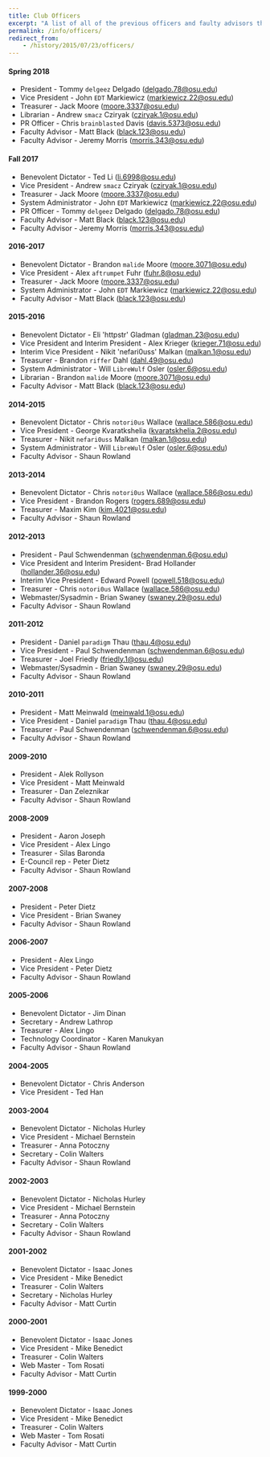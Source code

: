 ```yaml
---
title: Club Officers
excerpt: "A list of all of the previous officers and faulty advisors that have served the Open Source Club"
permalink: /info/officers/
redirect_from:
    - /history/2015/07/23/officers/
---
```


#### Spring 2018
* President - Tommy `delgeez` Delgado (delgado.78@osu.edu)
* Vice President - John `EDT` Markiewicz (markiewicz.22@osu.edu)
* Treasurer - Jack Moore (moore.3337@osu.edu)
* Librarian - Andrew `smacz` Cziryak (cziryak.1@osu.edu)
* PR Officer - Chris `brainblasted` Davis (davis.5373@osu.edu)
* Faculty Advisor - Matt Black (black.123@osu.edu)
* Faculty Advisor - Jeremy Morris (morris.343@osu.edu)

#### Fall 2017
* Benevolent Dictator - Ted Li (li.6998@osu.edu)
* Vice President - Andrew `smacz` Cziryak (cziryak.1@osu.edu)
* Treasurer - Jack Moore (moore.3337@osu.edu)
* System Administrator - John `EDT` Markiewicz (markiewicz.22@osu.edu)
* PR Officer - Tommy `delgeez` Delgado (delgado.78@osu.edu)
* Faculty Advisor - Matt Black (black.123@osu.edu)
* Faculty Advisor - Jeremy Morris (morris.343@osu.edu)

#### 2016-2017
* Benevolent Dictator - Brandon `malide` Moore (moore.3071@osu.edu)
* Vice President - Alex `aftrumpet` Fuhr (fuhr.8@osu.edu)
* Treasurer - Jack Moore (moore.3337@osu.edu)
* System Administrator - John `EDT` Markiewicz (markiewicz.22@osu.edu)
* Faculty Advisor - Matt Black (black.123@osu.edu)

#### 2015-2016
* Benevolent Dictator - Eli 'httpstr' Gladman (gladman.23@osu.edu)
* Vice President and Interim President - Alex Krieger (krieger.71@osu.edu)
* Interim Vice President - Nikit 'nefari0uss' Malkan (malkan.1@osu.edu)
* Treasurer - Brandon `riffer` Dahl (dahl.49@osu.edu)
* System Administrator - Will `LibreWulf` Osler (osler.6@osu.edu)
* Librarian - Brandon `malide` Moore (moore.3071@osu.edu)
* Faculty Advisor - Matt Black (black.123@osu.edu)

#### 2014-2015
* Benevolent Dictator - Chris `notori0us` Wallace (wallace.586@osu.edu)
* Vice President - George Kvaratkshelia (kvaratskhelia.2@osu.edu)
* Treasurer - Nikit `nefari0uss` Malkan (malkan.1@osu.edu)
* System Administrator - Will `LibreWulf` Osler (osler.6@osu.edu)
* Faculty Advisor - Shaun Rowland

#### 2013-2014
* Benevolent Dictator - Chris `notori0us` Wallace (wallace.586@osu.edu)
* Vice President - Brandon Rogers (rogers.689@osu.edu)
* Treasurer - Maxim Kim (kim.4021@osu.edu)
* Faculty Advisor - Shaun Rowland

#### 2012-2013
* President - Paul Schwendenman (schwendenman.6@osu.edu)
* Vice President and Interim President- Brad Hollander (hollander.36@osu.edu)
* Interim Vice President - Edward Powell (powell.518@osu.edu)
* Treasurer - Chris `notori0us` Wallace (wallace.586@osu.edu)
* Webmaster/Sysadmin - Brian Swaney (swaney.29@osu.edu)
* Faculty Advisor - Shaun Rowland

#### 2011-2012
* President - Daniel `paradigm` Thau (thau.4@osu.edu)
* Vice President - Paul Schwendenman (schwendenman.6@osu.edu)
* Treasurer - Joel Friedly (friedly.1@osu.edu)
* Webmaster/Sysadmin - Brian Swaney (swaney.29@osu.edu)
* Faculty Advisor - Shaun Rowland

#### 2010-2011
* President - Matt Meinwald (meinwald.1@osu.edu)
* Vice President - Daniel `paradigm` Thau (thau.4@osu.edu)
* Treasurer - Paul Schwendenman (schwendenman.6@osu.edu)
* Faculty Advisor - Shaun Rowland

#### 2009-2010
* President - Alek Rollyson
* Vice President - Matt Meinwald
* Treasurer - Dan Zeleznikar
* Faculty Advisor - Shaun Rowland

#### 2008-2009
* President - Aaron Joseph
* Vice President - Alex Lingo
* Treasurer - Silas Baronda
* E-Council rep - Peter Dietz
* Faculty Advisor - Shaun Rowland

#### 2007-2008
* President - Peter Dietz
* Vice President - Brian Swaney
* Faculty Advisor - Shaun Rowland

#### 2006-2007
* President - Alex Lingo
* Vice President - Peter Dietz
* Faculty Advisor - Shaun Rowland

#### 2005-2006
* Benevolent Dictator - Jim Dinan
* Secretary - Andrew Lathrop
* Treasurer - Alex Lingo
* Technology Coordinator - Karen Manukyan
* Faculty Advisor - Shaun Rowland

#### 2004-2005
* Benevolent Dictator - Chris Anderson
* Vice President - Ted Han

#### 2003-2004
* Benevolent Dictator - Nicholas Hurley
* Vice President - Michael Bernstein
* Treasurer - Anna Potoczny
* Secretary - Colin Walters
* Faculty Advisor - Shaun Rowland

#### 2002-2003
* Benevolent Dictator - Nicholas Hurley
* Vice President - Michael Bernstein
* Treasurer - Anna Potoczny
* Secretary - Colin Walters
* Faculty Advisor - Shaun Rowland

#### 2001-2002
* Benevolent Dictator - Isaac Jones
* Vice President - Mike Benedict
* Treasurer - Colin Walters
* Secretary - Nicholas Hurley
* Faculty Advisor - Matt Curtin

#### 2000-2001
* Benevolent Dictator - Isaac Jones
* Vice President - Mike Benedict
* Treasurer - Colin Walters
* Web Master - Tom Rosati
* Faculty Advisor - Matt Curtin

#### 1999-2000
* Benevolent Dictator - Isaac Jones
* Vice President - Mike Benedict
* Treasurer - Colin Walters
* Web Master - Tom Rosati
* Faculty Advisor - Matt Curtin
